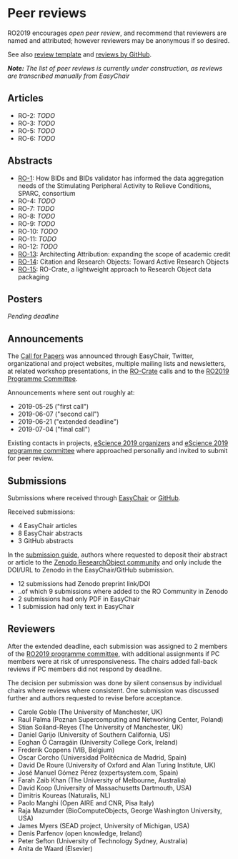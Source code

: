 # Peer reviews

RO2019 encourages _open peer review_, and recommend that reviewers are named and attributed; however reviewers may be anonymous if so desired. 

See also [review template](/reviews/template) and [reviews by GitHub](https://github.com/researchobject/ro2019/issues).

_**Note:** The list of peer reviews is currently under construction, as reviews are transcribed manually from EasyChair_


## Articles
* RO-2: _TODO_
* RO-3: _TODO_
* RO-5: _TODO_
* RO-6: _TODO_

## Abstracts

* [RO-1](1): How BIDs and BIDs validator has informed the data aggregation needs of the Stimulating Peripheral Activity to Relieve Conditions, SPARC, consortium
* RO-4: _TODO_
* RO-7: _TODO_
* RO-8: _TODO_
* RO-9: _TODO_
* RO-10: _TODO_
* RO-11: _TODO_
* RO-12: _TODO_
* [RO-13](13): Architecting Attribution: expanding the scope of academic credit
* [RO-14](https://github.com/researchobject/ro2019/issues/2): Citation and Research Objects: Toward Active Research Objects
* [RO-15](https://github.com/researchobject/ro2019/issues/3): RO-Crate, a lightweight approach to Research Object data packaging

## Posters

_Pending deadline_


## Announcements

The [Call for Papers](https://researchobject.github.io/ro2019/cfp) was announced through EasyChair, Twitter, organizational and project websites, multiple mailing lists and newsletters, at related workshop presentations, in the [RO-Crate](https://researchobject.github.io/ro-crate/) calls and to the [RO2019 Programme Committee](/ro2019/#program-committee).

Announcements where sent out roughly at:

* 2019-05-25 ("first call")
* 2019-06-07 ("second call")
* 2019-06-21 ("extended deadline")
* 2019-07-04 ("final call")

Existing contacts in projects, [eScience 2019 organizers](https://escience2019.sdsc.edu/organizers) and [eScience 2019 programme committee](https://escience2019.sdsc.edu/pc) where approached personally and invited to submit for peer review.


## Submissions

Submissions where received through [EasyChair](https://easychair.org/conferences/?conf=ro2019) or [GitHub](https://github.com/ResearchObject/ro2019/issues).

Received submissions:

* 4 EasyChair articles
* 8 EasyChair abstracts
* 3 GitHub abstracts

In the [submission guide](/ro2019/submitting), authors where requested to deposit their abstract or article to the [Zenodo ResearchObject community](https://zenodo.org/communities/ro) and only include the DOI/URL to Zenodo in the EasyChair/GitHub submission.

* 12 submissions had Zenodo preprint link/DOI
* ..of which 9 submissions where added to the RO Community in Zenodo
* 2 submissions had only PDF in EasyChair
* 1 submission had only text in EasyChair


## Reviewers

After the extended deadline, each submission was assigned to 2 members of the [RO2019 programme committee](/ro2019/#program-committee), with additional assignments if PC members were at risk of unresponsiveness. The chairs added fall-back reviews if PC members did not respond by deadline.

The decision per submission was done by silent consensus by individual chairs where reviews where consistent. One submission was discussed further and authors requested to revise before acceptance.

*   Carole Goble (The University of Manchester, UK)
*   Raul Palma (Poznan Supercomputing and Networking Center, Poland)
*   Stian Soiland-Reyes (The University of Manchester, UK)
*   Daniel Garijo (University of Southern California, US)
*   Eoghan Ó Carragáin (University College Cork, Ireland)
*   Frederik Coppens (VIB, Belgium)
*   Oscar Corcho (Universidad Politécnica de Madrid, Spain)
*   David De Roure (University of Oxford and Alan Turing Institute, UK)
*   José Manuel Gómez Pérez (expertsystem.com, Spain)
*   Farah Zaib Khan (The University of Melbourne, Australia)
*   David Koop (University of Massachusetts Dartmouth, USA)
*   Dimitris Koureas (Naturalis, NL)
*   Paolo Manghi (Open AIRE and CNR, Pisa Italy)
*   Raja Mazumder (BioComputeObjects, George Washington University, USA)
*   James Myers (SEAD project, University of Michigan, USA)
*   Denis Parfenov (open knowledge, Ireland)
*   Peter Sefton (University of Technology Sydney, Australia)
*   Anita de Waard (Elsevier)
